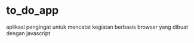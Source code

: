 # to_do_app
aplikasi pengingat untuk mencatat kegiatan berbasis browser yang dibuat dengan javascript
